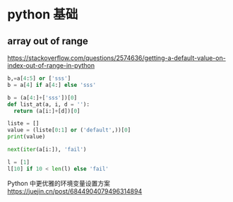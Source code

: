 # python 基础

## array out of range

https://stackoverflow.com/questions/2574636/getting-a-default-value-on-index-out-of-range-in-python

```python
b,=a[4:5] or ['sss']
b = a[4] if a[4:] else 'sss'

b = (a[4:]+['sss'])[0]
def list_at(a, i, d = ''):
  return (a[i:]+[d])[0]

liste = []
value = (liste[0:1] or ('default',))[0]
print(value)

next(iter(a[i:]), 'fail')

l = [1]
l[10] if 10 < len(l) else 'fail'
```


Python 中更优雅的环境变量设置方案
https://juejin.cn/post/6844904079496314894
